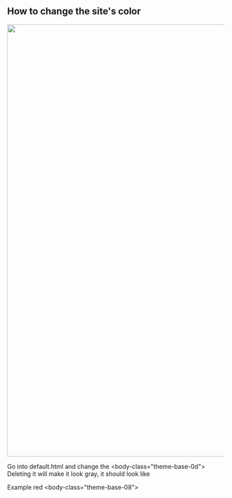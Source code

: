 ## How to change the site's color

<img src=https://camo.githubusercontent.com/e4ea7ec5c88378954870f5745845c97cf130200a9b648f62ff94892c41b69f56/68747470733a2f2f662e636c6f75642e6769746875622e636f6d2f6173736574732f39383638312f313831373034342f65356230656330362d366636382d313165332d383364372d6163643139343237393761312e706e67 width=1000></img>

Go into default.html and change the <body-class="theme-base-0d">
Deleting it will make it look gray, it should look like <body> 

Example red 
<body-class="theme-base-08">

